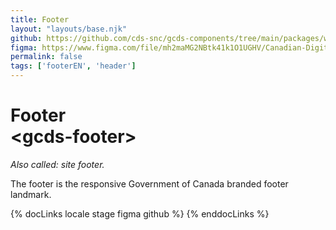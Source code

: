 ```yaml
---
title: Footer
layout: "layouts/base.njk"
github: https://github.com/cds-snc/gcds-components/tree/main/packages/web/src/components/gcds-footer
figma: https://www.figma.com/file/mh2maMG2NBtk41k1O1UGHV/Canadian-Digital-Service%E2%80%A8---GC-Design-System?node-id=3471%3A9834&t=ciEmm7GYyGAY73zZ-0
permalink: false
tags: ['footerEN', 'header']
---
```


# Footer <br>&lt;gcds-footer&gt;

_Also called: site footer._

The footer is the responsive Government of Canada branded footer landmark.

{% docLinks locale stage figma github %}
{% enddocLinks %}

<img class="b-sm b-gray px-250 py-400 my-500" src="/images/en/components/preview-footer.svg" alt=""/>
